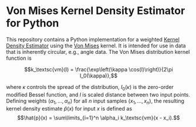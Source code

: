 # Von Mises Kernel Density Estimator for Python
This repository contains a Python implementation for a weighted [Kernel Density Estimator](https://en.wikipedia.org/wiki/Kernel_density_estimation) using the [Von Mises](https://en.wikipedia.org/wiki/Von_Mises_distribution) kernel. It is intended for use in data that is inherently circular, e.g., angle data. The Von Mises distribution kernel function is

$$k_\textsc{vm}(l) = \frac{\exp\left(\kappa \cos(l)\right)}{2\pi I_0(\kappa)},$$

where $\kappa$ controls the spread of the distribution, $I_0(\kappa)$ is the zero-order modified Bessel function, and $l$ is scaled distance between two input points. Defining weights $(\alpha_1,\dots,\alpha_n)$ for all $n$ input samples $(x_1,\dots,x_n)$, the resulting kernel density estimate $\hat{p}(x)$ for input $x$ is defined as
$$\hat{p}(x) = \sum\limits_{i=1}^n \alpha_i k_\textsc{vm}(x - x_i).$$